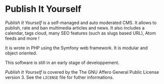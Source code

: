 Publish It Yourself
===================

_Publish It Yourself_ is a self-managed and auto moderated CMS. It allows to publish, rate and ban multimedia articles and news. It also includes a calendar, tags cloud, many SEO features (such as slugs based URL), Atom feeds and more !

It is wrote in PHP using the Symfony web framework. It is modular and object oriented.

This software is still in an early stage of developpement.

_Publish It Yourself_ is covered by the The GNU Affero General Public License version 3. See the ``LICENSE`` file for futher informations.
